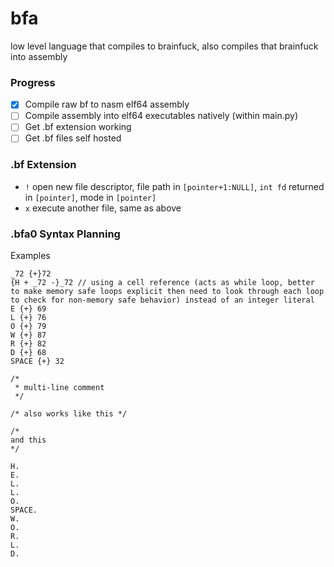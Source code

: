 # bfa
low level language that compiles to brainfuck, also compiles that brainfuck into assembly

### Progress
- [x] Compile raw bf to nasm elf64 assembly
- [ ] Compile assembly into elf64 executables natively (within main.py)
- [ ] Get .bf extension working
- [ ] Get .bf files self hosted

### .bf Extension
- `!` open new file descriptor, file path in `[pointer+1:NULL]`, `int fd` returned in `[pointer]`, mode in `[pointer]`
- `x` execute another file, same as above

### .bfa0 Syntax Planning 

Examples
```
_72 {+}72
{H + _72 -}_72 // using a cell reference (acts as while loop, better to make memory safe loops explicit then need to look through each loop to check for non-memory safe behavior) instead of an integer literal
E {+} 69
L {+} 76
O {+} 79
W {+} 87
R {+} 82
D {+} 68
SPACE {+} 32

/*
 * multi-line comment
 */

/* also works like this */

/*
and this
*/

H.
E.
L.
L.
O.
SPACE.
W.
O.
R.
L.
D.
```
